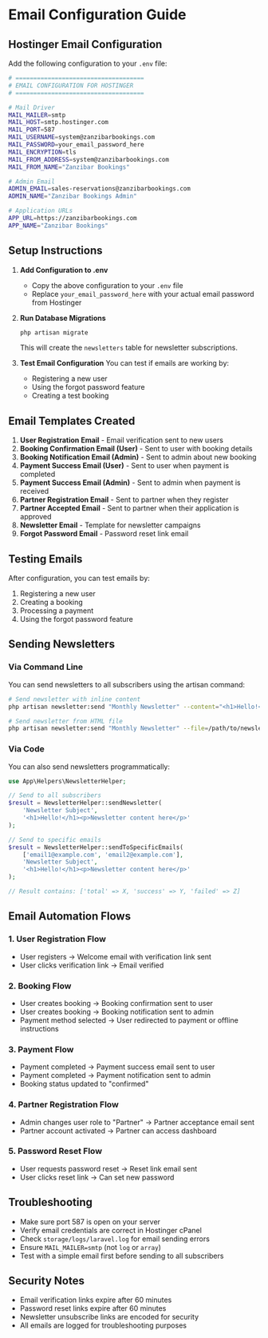 # Email Configuration Guide

## Hostinger Email Configuration

Add the following configuration to your `.env` file:

```bash
# ====================================
# EMAIL CONFIGURATION FOR HOSTINGER
# ====================================

# Mail Driver
MAIL_MAILER=smtp
MAIL_HOST=smtp.hostinger.com
MAIL_PORT=587
MAIL_USERNAME=system@zanzibarbookings.com
MAIL_PASSWORD=your_email_password_here
MAIL_ENCRYPTION=tls
MAIL_FROM_ADDRESS=system@zanzibarbookings.com
MAIL_FROM_NAME="Zanzibar Bookings"

# Admin Email
ADMIN_EMAIL=sales-reservations@zanzibarbookings.com
ADMIN_NAME="Zanzibar Bookings Admin"

# Application URLs
APP_URL=https://zanzibarbookings.com
APP_NAME="Zanzibar Bookings"
```

## Setup Instructions

1. **Add Configuration to .env**
   - Copy the above configuration to your `.env` file
   - Replace `your_email_password_here` with your actual email password from Hostinger

2. **Run Database Migrations**
   ```bash
   php artisan migrate
   ```
   This will create the `newsletters` table for newsletter subscriptions.

3. **Test Email Configuration**
   You can test if emails are working by:
   - Registering a new user
   - Using the forgot password feature
   - Creating a test booking

## Email Templates Created

1. **User Registration Email** - Email verification sent to new users
2. **Booking Confirmation Email (User)** - Sent to user with booking details
3. **Booking Notification Email (Admin)** - Sent to admin about new booking
4. **Payment Success Email (User)** - Sent to user when payment is completed
5. **Payment Success Email (Admin)** - Sent to admin when payment is received
6. **Partner Registration Email** - Sent to partner when they register
7. **Partner Accepted Email** - Sent to partner when their application is approved
8. **Newsletter Email** - Template for newsletter campaigns
9. **Forgot Password Email** - Password reset link email

## Testing Emails

After configuration, you can test emails by:

1. Registering a new user
2. Creating a booking
3. Processing a payment
4. Using the forgot password feature

## Sending Newsletters

### Via Command Line

You can send newsletters to all subscribers using the artisan command:

```bash
# Send newsletter with inline content
php artisan newsletter:send "Monthly Newsletter" --content="<h1>Hello!</h1><p>This is our newsletter</p>"

# Send newsletter from HTML file
php artisan newsletter:send "Monthly Newsletter" --file=/path/to/newsletter.html
```

### Via Code

You can also send newsletters programmatically:

```php
use App\Helpers\NewsletterHelper;

// Send to all subscribers
$result = NewsletterHelper::sendNewsletter(
    'Newsletter Subject',
    '<h1>Hello!</h1><p>Newsletter content here</p>'
);

// Send to specific emails
$result = NewsletterHelper::sendToSpecificEmails(
    ['email1@example.com', 'email2@example.com'],
    'Newsletter Subject',
    '<h1>Hello!</h1><p>Newsletter content here</p>'
);

// Result contains: ['total' => X, 'success' => Y, 'failed' => Z]
```

## Email Automation Flows

### 1. User Registration Flow
- User registers → Welcome email with verification link sent
- User clicks verification link → Email verified

### 2. Booking Flow
- User creates booking → Booking confirmation sent to user
- User creates booking → Booking notification sent to admin
- Payment method selected → User redirected to payment or offline instructions

### 3. Payment Flow
- Payment completed → Payment success email sent to user
- Payment completed → Payment notification sent to admin
- Booking status updated to "confirmed"

### 4. Partner Registration Flow
- Admin changes user role to "Partner" → Partner acceptance email sent
- Partner account activated → Partner can access dashboard

### 5. Password Reset Flow
- User requests password reset → Reset link email sent
- User clicks reset link → Can set new password

## Troubleshooting

- Make sure port 587 is open on your server
- Verify email credentials are correct in Hostinger cPanel
- Check `storage/logs/laravel.log` for email sending errors
- Ensure `MAIL_MAILER=smtp` (not `log` or `array`)
- Test with a simple email first before sending to all subscribers

## Security Notes

- Email verification links expire after 60 minutes
- Password reset links expire after 60 minutes
- Newsletter unsubscribe links are encoded for security
- All emails are logged for troubleshooting purposes

